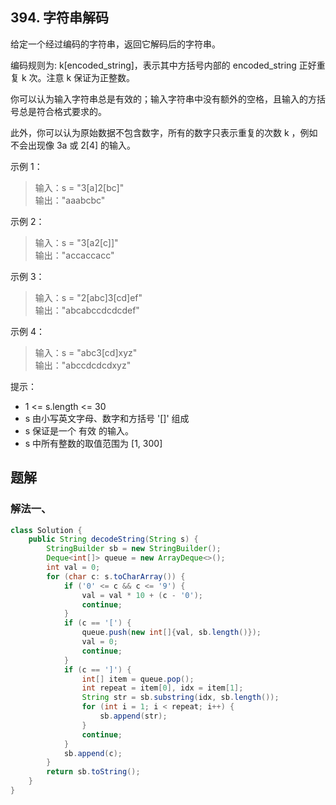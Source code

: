 ## 394. 字符串解码

给定一个经过编码的字符串，返回它解码后的字符串。

编码规则为: k[encoded_string]，表示其中方括号内部的 encoded_string 正好重复 k 次。注意 k 保证为正整数。

你可以认为输入字符串总是有效的；输入字符串中没有额外的空格，且输入的方括号总是符合格式要求的。

此外，你可以认为原始数据不包含数字，所有的数字只表示重复的次数 k ，例如不会出现像 3a 或 2[4] 的输入。

 

示例 1：

>输入：s = "3[a]2[bc]"  
>输出："aaabcbc"  


示例 2：

>输入：s = "3[a2[c]]"  
>输出："accaccacc"  


示例 3：

>输入：s = "2[abc]3[cd]ef"  
>输出："abcabccdcdcdef"  


示例 4：

>输入：s = "abc3[cd]xyz"  
>输出："abccdcdcdxyz"  
 

提示：

- 1 <= s.length <= 30
- s 由小写英文字母、数字和方括号 '[]' 组成
- s 保证是一个 有效 的输入。
- s 中所有整数的取值范围为 [1, 300] 


## 题解

### 解法一、

```java
class Solution {
    public String decodeString(String s) {
        StringBuilder sb = new StringBuilder();
        Deque<int[]> queue = new ArrayDeque<>();
        int val = 0;
        for (char c: s.toCharArray()) {
            if ('0' <= c && c <= '9') {
                val = val * 10 + (c - '0');
                continue;
            }
            if (c == '[') {
                queue.push(new int[]{val, sb.length()});
                val = 0;
                continue;
            }
            if (c == ']') {
                int[] item = queue.pop();
                int repeat = item[0], idx = item[1];
                String str = sb.substring(idx, sb.length());
                for (int i = 1; i < repeat; i++) {
                    sb.append(str);
                }
                continue;
            }
            sb.append(c);
        }
        return sb.toString();
    }
}
```